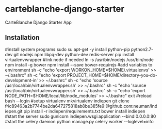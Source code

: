 carteblanche-django-starter
===============================

CarteBlanche Django Starter App

Installation
------------

#install system programs
sudo su
apt-get -y install python-pip python2.7-dev git nodejs npm libpq-dev python-dev redis-server
pip install virtualenvwrapper 
#link node if needed
ln -s /usr/bin/nodejs /usr/bin/node
npm install -g bower
npm install --save bower-requirejs
#add variables to environment
sh -c "echo 'export WORKON_HOME=$HOME/.virtualenvs' >> ~/.bashrc"
sh -c "echo 'export PROJECT_HOME=$HOME/directory-you-do-development-in' >> ~/.bashrc"
sh -c "echo 'source /usr/local/bin/virtualenvwrapper.sh' >> ~/.bashrc"
sh -c "echo 'source /usr/local/bin/virtualenvwrapper.sh' >> ~/.bashrc"
sh -c "echo 'export NODE_PATH=$HOME/local/lib/node_modules' >> ~/.bashrc"
exit
#reload
bash --login
#setup virtualenv
mkvirtualenv indiepen
git clone f4c89463a2b7744be2da647275818ab8be385fe9:@github.com:neuman/indiepen.git
pip install -r indiepen/requirements.txt
bower install indiepen
#start the server
sudo gunicorn indiepen.wsgi:application --bind 0.0.0.0:80
#start the celery daemon
python manage.py celery worker --loglevel=info
